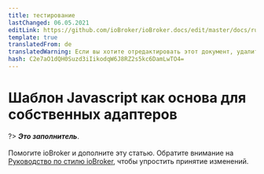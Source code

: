 ```yaml
---
title: тестирование
lastChanged: 06.05.2021
editLink: https://github.com/ioBroker/ioBroker.docs/edit/master/docs/ru/dev/adaptertesting.md
template: true
translatedFrom: de
translatedWarning: Если вы хотите отредактировать этот документ, удалите поле «translatedFrom», в противном случае этот документ будет снова автоматически переведен
hash: C2e7aO1dQH0Suzd3iIikodqW6J8RZ2s5kc6DamLwTO4=
---
```

# Шаблон Javascript как основа для собственных адаптеров
?> ***Это заполнитель***.<br><br> Помогите ioBroker и дополните эту статью. Обратите внимание на [Руководство по стилю ioBroker](https://www.iobroker.net/#de/documentation/community/styleguidedoc.md), чтобы упростить принятие изменений.
